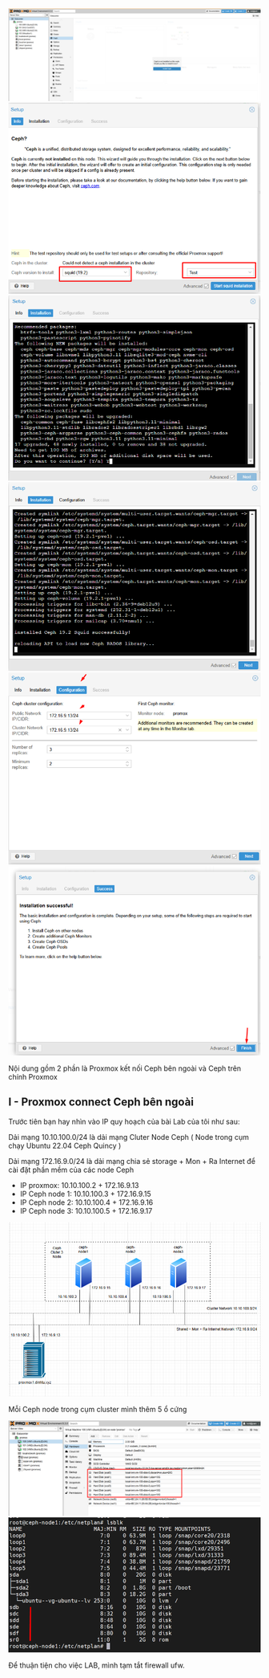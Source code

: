   <img src="proxmoximages/Screenshot_97.png">

  <img src="proxmoximages/Screenshot_98.png">

  <img src="proxmoximages/Screenshot_99.png">

  <img src="proxmoximages/Screenshot_100.png">

  <img src="proxmoximages/Screenshot_101.png">

  <img src="proxmoximages/Screenshot_102.png">

Nội dung gồm 2 phần là Proxmox kết nối Ceph bên ngoài và Ceph trên chính Proxmox   

## I - Proxmox connect Ceph bên ngoài

Trước tiên bạn hay nhìn vào IP quy hoạch của bài Lab của tôi như sau:

Dải mạng 10.10.100.0/24 là dải mạng Cluter Node Ceph ( Node trong cụm chạy Ubuntu 22.04 Ceph Quincy )

Dải mạng 172.16.9.0/24 là dải mạng chia sẻ storage + Mon + Ra Internet để cài đặt phần mềm của các node Ceph

  + IP proxmox: 10.10.100.2 + 172.16.9.13
  + IP Ceph node 1: 10.10.100.3 + 172.16.9.15
  + IP Ceph node 2: 10.10.100.4 + 172.16.9.16
  + IP Ceph node 3: 10.10.100.5 + 172.16.9.17

  <img src="proxmoximages/Screenshot_107.png">

Mỗi Ceph node trong cụm cluster mình thêm 5 ổ cứng 

  <img src="proxmoximages/Screenshot_108.png">

  <img src="proxmoximages/Screenshot_109.png">

Để thuận tiện cho việc LAB, mình tạm tắt firewall ufw.

